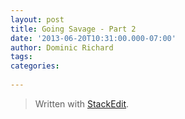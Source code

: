 ```yaml
---
layout: post
title: Going Savage - Part 2
date: '2013-06-20T10:31:00.000-07:00'
author: Dominic Richard
tags:
categories: 
 
---
```


> Written with [StackEdit](https://stackedit.io/).
<!--stackedit_data:
eyJoaXN0b3J5IjpbNTEyNTE3NDYyXX0=
-->